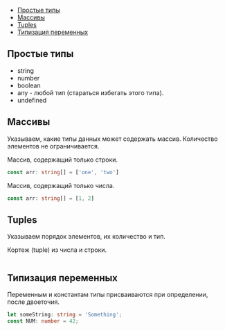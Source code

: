 * [Простые типы](https://github.com/2gnc/WebRes/blob/master/typeScript.md#Простые-типы)
* [Массивы](https://github.com/2gnc/WebRes/blob/master/typeScript.md#Массивы)
* [Tuples](https://github.com/2gnc/WebRes/blob/master/typeScript.md#tuples)
* [Типизация переменных](https://github.com/2gnc/WebRes/blob/master/typeScript.md#Типизация-переменных)

## Простые типы
* string
* number
* boolean
* any - любой тип (стараться избегать этого типа). 
* undefined

## Массивы
Указываем, какие типы данных может содержать массив. Количество элементов не ограничивается. 

Массив, содержащий только строки.
```typescript 
const arr: string[] = ['one', 'two']
```
Массив, содержащий только числа.
```typescript 
const arr: string[] = [1, 2]
```
## Tuples
Указываем порядок элементов, их количество и тип. 

Кортеж (tuple) из числа и строки. 
```typescript
```

## Типизация переменных
Переменным и константам типы присваиваются при определении, после двоеточия.

```typescript
let someString: string = 'Something';
const NUM: number = 42;
```
